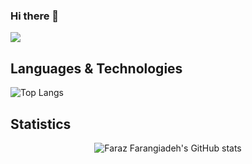 ### Hi there 👋
[![](https://img.shields.io/badge/-gmail-lightgray?style=for-the-badge&logo=gmail)](mailto:f.farangizadeg@gmail.com)

 
## Languages & Technologies

![Top Langs](https://github-readme-stats.vercel.app/api/top-langs/?username=farazff&theme=tokyonight)



## Statistics

<p align="center">
  <img src="https://github-readme-stats.vercel.app/api?username=farazff&show_icons=true&theme=monokai" alt="Faraz Farangiadeh's GitHub stats" /><br />
</p>
